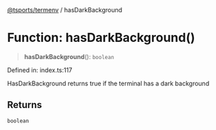 [@tsports/termenv](../index.md) / hasDarkBackground

# Function: hasDarkBackground()

> **hasDarkBackground**(): `boolean`

Defined in: index.ts:117

HasDarkBackground returns true if the terminal has a dark background

## Returns

`boolean`
